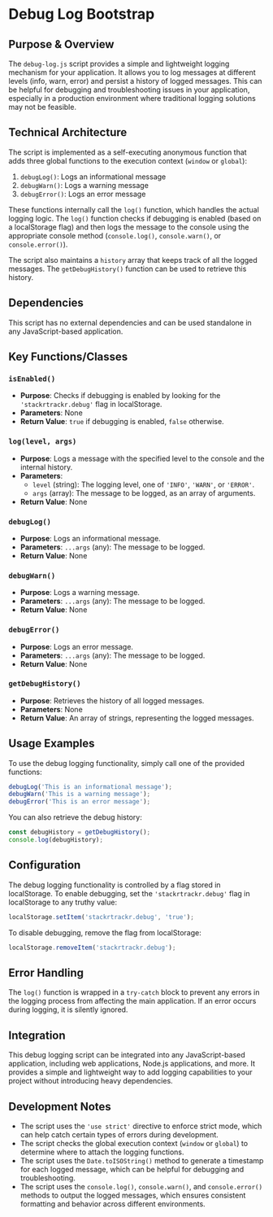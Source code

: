 # Debug Log Bootstrap

## Purpose & Overview

The `debug-log.js` script provides a simple and lightweight logging mechanism for your application. It allows you to log messages at different levels (info, warn, error) and persist a history of logged messages. This can be helpful for debugging and troubleshooting issues in your application, especially in a production environment where traditional logging solutions may not be feasible.

## Technical Architecture

The script is implemented as a self-executing anonymous function that adds three global functions to the execution context (`window` or `global`):

1. `debugLog()`: Logs an informational message
2. `debugWarn()`: Logs a warning message
3. `debugError()`: Logs an error message

These functions internally call the `log()` function, which handles the actual logging logic. The `log()` function checks if debugging is enabled (based on a localStorage flag) and then logs the message to the console using the appropriate console method (`console.log()`, `console.warn()`, or `console.error()`).

The script also maintains a `history` array that keeps track of all the logged messages. The `getDebugHistory()` function can be used to retrieve this history.

## Dependencies

This script has no external dependencies and can be used standalone in any JavaScript-based application.

## Key Functions/Classes

### `isEnabled()`

- **Purpose**: Checks if debugging is enabled by looking for the `'stackrtrackr.debug'` flag in localStorage.
- **Parameters**: None
- **Return Value**: `true` if debugging is enabled, `false` otherwise.

### `log(level, args)`

- **Purpose**: Logs a message with the specified level to the console and the internal history.
- **Parameters**:
  - `level` (string): The logging level, one of `'INFO'`, `'WARN'`, or `'ERROR'`.
  - `args` (array): The message to be logged, as an array of arguments.
- **Return Value**: None

### `debugLog()`

- **Purpose**: Logs an informational message.
- **Parameters**: `...args` (any): The message to be logged.
- **Return Value**: None

### `debugWarn()`

- **Purpose**: Logs a warning message.
- **Parameters**: `...args` (any): The message to be logged.
- **Return Value**: None

### `debugError()`

- **Purpose**: Logs an error message.
- **Parameters**: `...args` (any): The message to be logged.
- **Return Value**: None

### `getDebugHistory()`

- **Purpose**: Retrieves the history of all logged messages.
- **Parameters**: None
- **Return Value**: An array of strings, representing the logged messages.

## Usage Examples

To use the debug logging functionality, simply call one of the provided functions:

```javascript
debugLog('This is an informational message');
debugWarn('This is a warning message');
debugError('This is an error message');
```

You can also retrieve the debug history:

```javascript
const debugHistory = getDebugHistory();
console.log(debugHistory);
```

## Configuration

The debug logging functionality is controlled by a flag stored in localStorage. To enable debugging, set the `'stackrtrackr.debug'` flag in localStorage to any truthy value:

```javascript
localStorage.setItem('stackrtrackr.debug', 'true');
```

To disable debugging, remove the flag from localStorage:

```javascript
localStorage.removeItem('stackrtrackr.debug');
```

## Error Handling

The `log()` function is wrapped in a `try-catch` block to prevent any errors in the logging process from affecting the main application. If an error occurs during logging, it is silently ignored.

## Integration

This debug logging script can be integrated into any JavaScript-based application, including web applications, Node.js applications, and more. It provides a simple and lightweight way to add logging capabilities to your project without introducing heavy dependencies.

## Development Notes

- The script uses the `'use strict'` directive to enforce strict mode, which can help catch certain types of errors during development.
- The script checks the global execution context (`window` or `global`) to determine where to attach the logging functions.
- The script uses the `Date.toISOString()` method to generate a timestamp for each logged message, which can be helpful for debugging and troubleshooting.
- The script uses the `console.log()`, `console.warn()`, and `console.error()` methods to output the logged messages, which ensures consistent formatting and behavior across different environments.
